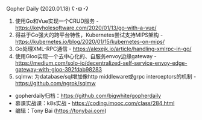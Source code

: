 Gopher Daily (2020.01.18) ʕ◔ϖ◔ʔ

1. 使用Go和Vue实现一个CRUD服务 - https://keyholesoftware.com/2020/01/13/go-with-a-vue/
2. 得益于Go强大的跨平台特性，Kubernetes尝试支持MIPS架构 - https://kubernetes.io/blog/2020/01/15/kubernetes-on-mips/
3. Go处理XML-RPC通信 - https://alexejk.io/article/handling-xmlrpc-in-go/
4. 使用Gloo实现一个去中心化的、自服务envoy边缘gateway - https://medium.com/solo-io/decentralized-self-service-envoy-edge-gateway-with-gloo-392fdab98283
5. sqlmw: 为database/sql增加像http middleware或grpc interceptors的机制  - https://github.com/ngrok/sqlmw

* gopherdaily归档：https://github.com/bigwhite/gopherdaily
* 慕课实战课：k8s实战 - https://coding.imooc.com/class/284.html
* 编辑：Tony Bai (https://tonybai.com)
